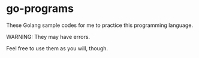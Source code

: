 # go-programs
These Golang sample codes for me to practice this programming language. 

WARNING: They may have errors. 

Feel free to use them as you will, though.
